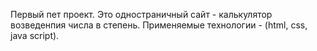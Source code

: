 Первый пет проект. Это одностраничный сайт - калькулятор возведенпия числа в степень. Применяемые технологии - (html, css, java script).
